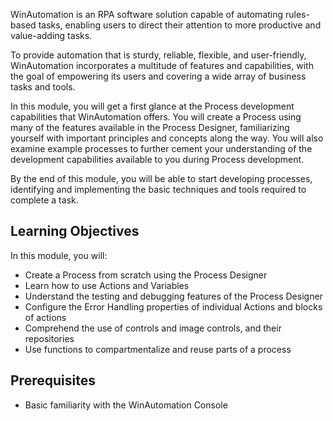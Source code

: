 WinAutomation is an RPA software solution capable of automating rules-based tasks, enabling users to direct their attention to more productive and value-adding tasks.

To provide automation that is sturdy, reliable, flexible, and user-friendly, WinAutomation incorporates a multitude of features and capabilities, with the goal of empowering its users and covering a wide array of business tasks and tools.

In this module, you will get a first glance at the Process development capabilities that WinAutomation offers. You will create a Process using many of the features available in the Process Designer, familiarizing yourself with important principles and concepts along the way. You will also examine example processes to further cement your understanding of the development capabilities available to you during Process development.

By the end of this module, you will be able to start developing processes, identifying and implementing the basic techniques and tools required to complete a task.

## Learning Objectives

In this module, you will:

* Create a Process from scratch using the Process Designer
* Learn how to use Actions and Variables
* Understand the testing and debugging features of the Process Designer
* Configure the Error Handling properties of individual Actions and blocks of actions
* Comprehend the use of controls and image controls, and their repositories
* Use functions to compartmentalize and reuse parts of a process

## Prerequisites

* Basic familiarity with the WinAutomation Console
